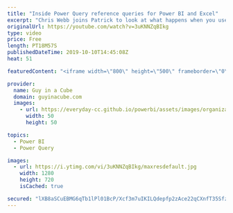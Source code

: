 ```yaml
---
title: "Inside Power Query reference queries for Power BI and Excel"
excerpt: "Chris Webb joins Patrick to look at what happens when you use reference queries for Power Query. This applies to both Power BI and Excel. Chris also looks at how change the behavior to make things a bit faster.  Data Privacy Blog: https://blog.crossjoin.co.uk/2018/12/27/data-privacy-settings-data-refresh-performance-power-bi-excel/"
originalUrl: https://youtube.com/watch?v=3uKNNZqBIkg
type: video
price: Free
length: PT18M57S
publishedDateTime: 2019-10-10T14:45:08Z
heat: 51

featuredContent: "<iframe width=\"800\" height=\"500\" frameborder=\"0\" src=\"https://www.youtube.com/embed/3uKNNZqBIkg\" allow=\"accelerometer; autoplay; encrypted-media; gyroscope; picture-in-picture\" allowfullscreen></iframe>"

provider:
  name: Guy in a Cube
  domain: guyinacube.com
  images:
    - url: https://everyday-cc.github.io/powerbi/assets/images/organizations/guyinacube.com-50x50.jpg
      width: 50
      height: 50

topics:
  - Power BI
  - Power Query

images:
  - url: https://i.ytimg.com/vi/3uKNNZqBIkg/maxresdefault.jpg
    width: 1280
    height: 720
    isCached: true

secured: "lXB8aSCuEBMG6qTb1lPl01BcP/Xcf3m7uIKILQdepfp2zAce22qCXnfT35SfzRozQ5hmCaM2fnNsZvAem9SwhFjbKzJxxDMA3hPOKJCLyb/sjlfcttfFu0kswfmbNKFNJW1Ylo63gawgP3up2HYn7uQTRzFziNpW/adWbOMh/QHj5di2zmpX8xuOliW0BNQCIkNqQYbVT5DAVKLCjW8A71gL7E9fOvto5qceojyHXAeCSXlB7uNmZ8vbqp1FjSjdfsMs+Sw6kUjF0r2XGnFEYwJ0RZYcfF/DeSVCXXsJZmdkZGIrkUXIMrZrZuyW4xq+uv9LimSH1QpHJLoYb91w9A51gLwhfNDZJM3k340DKjfsm+e7s21imGzY//fZq4eiyxhKtB+MWwVpEJsuthCs3tyXKnLYoKQBNQ71v66QDxA=;CmTf0t2tl/67z+eFW5lCyw=="
---
```


